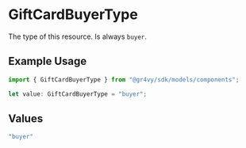 # GiftCardBuyerType

The type of this resource. Is always `buyer`.

## Example Usage

```typescript
import { GiftCardBuyerType } from "@gr4vy/sdk/models/components";

let value: GiftCardBuyerType = "buyer";
```

## Values

```typescript
"buyer"
```